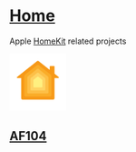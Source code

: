 # [Home](https://www.apple.com/de/ios/home/)
Apple [HomeKit](https://de.wikipedia.org/wiki/HomeKit) related projects

<a href="https://www.apple.com/de/ios/home/">
<img width="100" alt="2021-09-21" src="images/Apple_HomeKit_logo.svg"> 

## [AF104](AF104/readme.md)
[]()  
[]()  
[]()  
[]()  
[]()  
[]()  
[]()  

